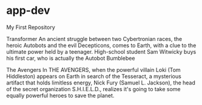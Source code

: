 # app-dev
My First Repository

Transformer
      An ancient struggle between two Cybertronian races, the heroic Autobots and the evil Decepticons, comes to Earth, with a clue to the ultimate power held by a teenager. High-school student Sam Witwicky buys his first car, who is actually the Autobot Bumblebee

The Avengers
      In THE AVENGERS, when the powerful villain Loki (Tom Hiddleston) appears on Earth in search of the Tesseract, a mysterious artifact that holds limitless energy, Nick Fury (Samuel L. Jackson), the head of the secret organization S.H.I.E.L.D., realizes it's going to take some equally powerful heroes to save the planet.

